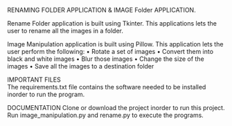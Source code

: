RENAMING FOLDER APPLICATION & IMAGE Folder APPLICATION.

Rename Folder application is built using Tkinter. This applications lets the user to rename all the images in a folder.

Image Manipulation application is built using Pillow. This application lets the user perform the following:
•	Rotate a set of images
•	Convert them into black and white images
•	Blur those images
•	Change the size of the images
•	Save all the images to a destination folder

IMPORTANT FILES  
 The requirements.txt file contains the software needed to be installed inorder to run the program.
 
DOCUMENTATION
 Clone or download the project inorder to run this project.
 Run image_manipulation.py and rename.py to execute the programs.

